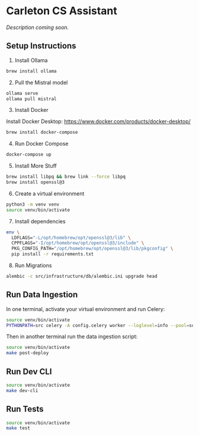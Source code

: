 # Carleton CS Assistant

*Description coming soon.*

## Setup Instructions

1. Install Ollama

```bash
brew install ollama
```

2. Pull the Mistral model

```bash
ollama serve
ollama pull mistral
```

3. Install Docker

Install Docker Desktop: https://www.docker.com/products/docker-desktop/

```bash
brew install docker-compose
```

4. Run Docker Compose

```bash
docker-compose up
```

5. Install More Stuff

```bash
brew install libpq && brew link --force libpq
brew install openssl@3
```

6. Create a virtual environment

```bash
python3 -m venv venv
source venv/bin/activate
```

7. Install dependencies

```bash
env \
  LDFLAGS="-L/opt/homebrew/opt/openssl@3/lib" \
  CPPFLAGS="-I/opt/homebrew/opt/openssl@3/include" \
  PKG_CONFIG_PATH="/opt/homebrew/opt/openssl@3/lib/pkgconfig" \
  pip install -r requirements.txt
```

8. Run Migrations

```bash
alembic -c src/infrastructure/db/alembic.ini upgrade head
```


## Run Data Ingestion

In one terminal, activate your virtual environment and run Celery:

```bash
source venv/bin/activate
PYTHONPATH=src celery -A config.celery worker --loglevel=info --pool=solo
```

Then in another terminal run the data ingestion script:

```bash
source venv/bin/activate
make post-deploy
```

## Run Dev CLI

```bash
source venv/bin/activate
make dev-cli
```

## Run Tests

```bash
source venv/bin/activate
make test
```